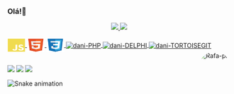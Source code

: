 ### Olá!👋


<div align="center">
  <a href="https://github.com/danibutelli">
  <img height="180em" src="https://github-readme-stats.vercel.app/api?username=danibutelli&show_icons=true&theme=dracula&include_all_commits=true&count_private=true"/>
  <img height="180em" src="https://github-readme-stats.vercel.app/api/top-langs/?username=danibutelli&layout=compact&langs_count=7&theme=dracula"/>
</div>
  
<div style="display: inline_block"><br>
  <img align="center" alt="dani-Js" height="30" width="40" src="https://raw.githubusercontent.com/devicons/devicon/master/icons/javascript/javascript-plain.svg">
  <img align="center" alt="dani-HTML" height="30" width="40" src="https://raw.githubusercontent.com/devicons/devicon/master/icons/html5/html5-original.svg">
  <img align="center" alt="dani-CSS" height="30" width="40" src="https://raw.githubusercontent.com/devicons/devicon/master/icons/css3/css3-original.svg">
  <img align="center" alt="dani-PHP" height="50" width="60" src="https://cdn.jsdelivr.net/gh/devicons/devicon/icons/php/php-plain.svg" />
  <img align="center" alt="dani-DELPHI" height="40" width="50" src="https://img.icons8.com/color/48/000000/delphi-ide.png"/>
  <img align="center" alt="dani-TORTOISEGIT" height="60" width="70" src="https://cdn.jsdelivr.net/gh/devicons/devicon/icons/tortoisegit/tortoisegit-original.svg" />
  <img align="right" alt="Rafa-pic" height="150" style="border-radius:50px;"     
  src="https://cdn.discordapp.com/attachments/881729713427591241/909934234075013200/ezgif.com-gif-maker.gif">
  <div> 
  
  ##
 
  <a href="https://instagram.com/butelliani" target="_blank"><img src="https://img.shields.io/badge/-Instagram-%23E4405F?style=for-the-badge&logo=instagram&logoColor=white" target="_blank"></a>
<a href = "mailto:danielabutellidossantos@gmail.com"><img src="https://img.shields.io/badge/-Gmail-%23333?style=for-the-badge&logo=gmail&logoColor=white" target="_blank"></a>
<a href="https://www.linkedin.com/in/daniela-butelli-04840b205" target="_blank"><img src="https://img.shields.io/badge/-LinkedIn-%230077B5?style=for-the-badge&logo=linkedin&logoColor=white" target="_blank"></a> 
 
  ![Snake animation](https://github.com/DaniButelli/DaniButelli/blob/output/github-contribution-grid-snake.svg)
 
</div>
